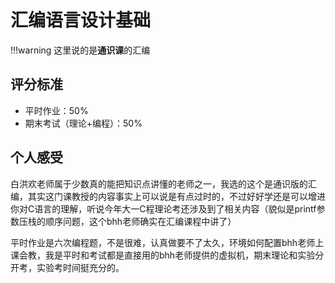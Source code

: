 # 汇编语言设计基础

!!!warning
    这里说的是**通识课**的汇编

## 评分标准

* 平时作业：50%
* 期末考试（理论+编程）：50%

## 个人感受

白洪欢老师属于少数真的能把知识点讲懂的老师之一，我选的这个是通识版的汇编，其实这门课教授的内容事实上可以说是有点过时的，不过好好学还是可以增进你对C语言的理解，听说今年大一C程理论考还涉及到了相关内容（貌似是printf参数压栈的顺序问题，这个bhh老师确实在汇编课程中讲了）

平时作业是六次编程题，不是很难，认真做要不了太久，环境如何配置bhh老师上课会教，我是平时和考试都是直接用的bhh老师提供的虚拟机，期末理论和实验分开考，实验考时间挺充分的。
